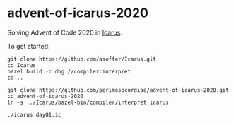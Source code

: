 # advent-of-icarus-2020
Solving Advent of Code 2020 in [Icarus](https://github.com/asoffer/Icarus).

To get started:

```
git clone https://github.com/asoffer/Icarus.git
cd Icarus
bazel build -c dbg //compiler:interpret
cd ..

git clone https://github.com/perimosocordiae/advent-of-icarus-2020.git
cd advent-of-icarus-2020
ln -s ../Icarus/bazel-bin/compiler/interpret icarus

./icarus day01.ic
```
